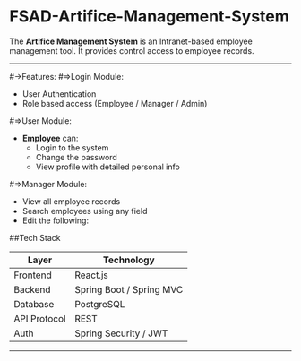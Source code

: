 # FSAD-Artifice-Management-System

The **Artifice Management System** is an Intranet-based employee management tool. It provides control access to employee records.

---

#->Features:
#=>Login Module:
- User Authentication
- Role based access (Employee / Manager / Admin)

#=>User Module:
- **Employee** can:
  - Login to the system
  - Change the password
  - View profile with detailed personal info

#=>Manager Module:
- View all employee records
- Search employees using any field
- Edit the following:

##Tech Stack

| Layer       | Technology               |    
|-------------|--------------------------|
| Frontend    | React.js                 |
| Backend     | Spring Boot / Spring MVC |
| Database    | PostgreSQL               |
| API Protocol| REST                     |
| Auth        | Spring Security / JWT    |

-------
